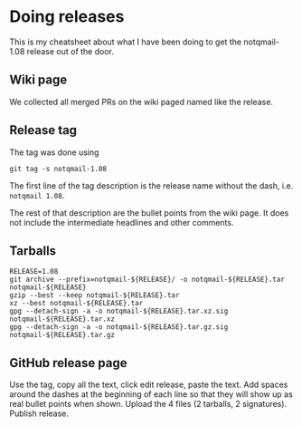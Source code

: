 # Doing releases

This is my cheatsheet about what I have been doing to get the notqmail-1.08 release out of the door.

## Wiki page

We collected all merged PRs on the wiki paged named like the release.

## Release tag

The tag was done using

```shell
git tag -s notqmail-1.08
```

The first line of the tag description is the release name without the dash, i.e. ```notqmail 1.08```.

The rest of that description are the bullet points from the wiki page. It does not include the intermediate headlines and other comments.

## Tarballs

```shell
RELEASE=1.08
git archive --prefix=notqmail-${RELEASE}/ -o notqmail-${RELEASE}.tar notqmail-${RELEASE}
gzip --best --keep notqmail-${RELEASE}.tar
xz --best notqmail-${RELEASE}.tar
gpg --detach-sign -a -o notqmail-${RELEASE}.tar.xz.sig notqmail-${RELEASE}.tar.xz
gpg --detach-sign -a -o notqmail-${RELEASE}.tar.gz.sig notqmail-${RELEASE}.tar.gz
```

## GitHub release page

Use the tag, copy all the text, click edit release, paste the text. Add spaces around the dashes at the beginning of each line so that they will show up as real bullet points when shown. Upload the 4 files (2 tarballs, 2 signatures). Publish release.